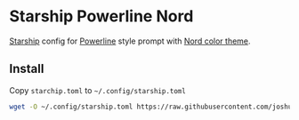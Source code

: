 # Starship Powerline Nord

[Starship](https://starship.rs/) config for [Powerline](https://github.com/b-ryan/powerline-shell) style prompt with [Nord color theme](https://www.nordtheme.com/).

## Install

Copy `starchip.toml` to `~/.config/starship.toml`

```bash
wget -O ~/.config/starship.toml https://raw.githubusercontent.com/joshuai96/starship-powerline-nord/main/starship.toml
```

